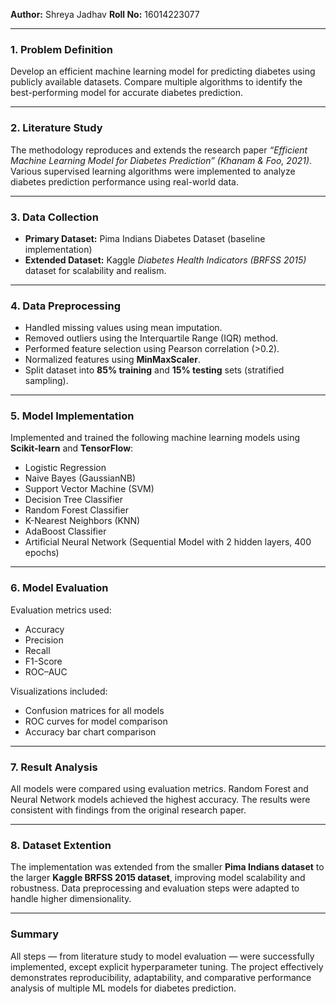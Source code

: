 **Author:** Shreya Jadhav
**Roll No:** 16014223077

---

### 1. Problem Definition

Develop an efficient machine learning model for predicting diabetes using publicly available datasets. Compare multiple algorithms to identify the best-performing model for accurate diabetes prediction.

---

### 2. Literature Study

The methodology reproduces and extends the research paper *“Efficient Machine Learning Model for Diabetes Prediction” (Khanam & Foo, 2021)*. Various supervised learning algorithms were implemented to analyze diabetes prediction performance using real-world data.

---

### 3. Data Collection

* **Primary Dataset:** Pima Indians Diabetes Dataset (baseline implementation)
* **Extended Dataset:** Kaggle *Diabetes Health Indicators (BRFSS 2015)* dataset for scalability and realism.

---

### 4. Data Preprocessing

* Handled missing values using mean imputation.
* Removed outliers using the Interquartile Range (IQR) method.
* Performed feature selection using Pearson correlation (>0.2).
* Normalized features using **MinMaxScaler**.
* Split dataset into **85% training** and **15% testing** sets (stratified sampling).

---

### 5. Model Implementation

Implemented and trained the following machine learning models using **Scikit-learn** and **TensorFlow**:

* Logistic Regression
* Naive Bayes (GaussianNB)
* Support Vector Machine (SVM)
* Decision Tree Classifier
* Random Forest Classifier
* K-Nearest Neighbors (KNN)
* AdaBoost Classifier
* Artificial Neural Network (Sequential Model with 2 hidden layers, 400 epochs)

---

### 6. Model Evaluation

Evaluation metrics used:

* Accuracy
* Precision
* Recall
* F1-Score
* ROC–AUC

Visualizations included:

* Confusion matrices for all models
* ROC curves for model comparison
* Accuracy bar chart comparison

---

### 7. Result Analysis

All models were compared using evaluation metrics. Random Forest and Neural Network models achieved the highest accuracy. The results were consistent with findings from the original research paper.

---

### 8. Dataset Extention

The implementation was extended from the smaller **Pima Indians dataset** to the larger **Kaggle BRFSS 2015 dataset**, improving model scalability and robustness. Data preprocessing and evaluation steps were adapted to handle higher dimensionality.

---

### Summary

All steps — from literature study to model evaluation — were successfully implemented, except explicit hyperparameter tuning. The project effectively demonstrates reproducibility, adaptability, and comparative performance analysis of multiple ML models for diabetes prediction.
